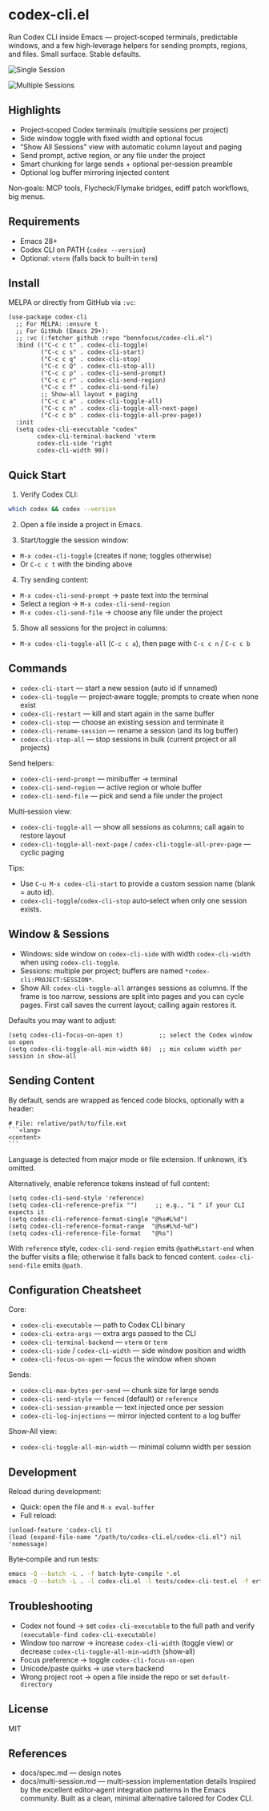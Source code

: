 # codex-cli.el

Run Codex CLI inside Emacs — project‑scoped terminals, predictable windows, and a few high‑leverage helpers for sending prompts, regions, and files. Small surface. Stable defaults.

![Single Session](./assets/single-session.png)

![Multiple Sessions](./assets/multi-sessions.png)


## Highlights

- Project‑scoped Codex terminals (multiple sessions per project)
- Side window toggle with fixed width and optional focus
- “Show All Sessions” view with automatic column layout and paging
- Send prompt, active region, or any file under the project
- Smart chunking for large sends + optional per‑session preamble
- Optional log buffer mirroring injected content

Non‑goals: MCP tools, Flycheck/Flymake bridges, ediff patch workflows, big menus.


## Requirements

- Emacs 28+
- Codex CLI on PATH (`codex --version`)
- Optional: `vterm` (falls back to built‑in `term`)


## Install

MELPA or directly from GitHub via `:vc`:

```elisp
(use-package codex-cli
  ;; For MELPA: :ensure t
  ;; For GitHub (Emacs 29+):
  ;; :vc (:fetcher github :repo "bennfocus/codex-cli.el")
  :bind (("C-c c t" . codex-cli-toggle)
         ("C-c c s" . codex-cli-start)
         ("C-c c q" . codex-cli-stop)
         ("C-c c Q" . codex-cli-stop-all)
         ("C-c c p" . codex-cli-send-prompt)
         ("C-c c r" . codex-cli-send-region)
         ("C-c c f" . codex-cli-send-file)
         ;; Show-all layout + paging
         ("C-c c a" . codex-cli-toggle-all)
         ("C-c c n" . codex-cli-toggle-all-next-page)
         ("C-c c b" . codex-cli-toggle-all-prev-page))
  :init
  (setq codex-cli-executable "codex"
        codex-cli-terminal-backend 'vterm
        codex-cli-side 'right
        codex-cli-width 90))
```


## Quick Start

1) Verify Codex CLI:

```bash
which codex && codex --version
```

2) Open a file inside a project in Emacs.

3) Start/toggle the session window:

- `M-x codex-cli-toggle` (creates if none; toggles otherwise)
- Or `C-c c t` with the binding above

4) Try sending content:

- `M-x codex-cli-send-prompt` → paste text into the terminal
- Select a region → `M-x codex-cli-send-region`
- `M-x codex-cli-send-file` → choose any file under the project

5) Show all sessions for the project in columns:

- `M-x codex-cli-toggle-all` (`C-c c a`), then page with `C-c c n` / `C-c c b`


## Commands

- `codex-cli-start` — start a new session (auto id if unnamed)
- `codex-cli-toggle` — project‑aware toggle; prompts to create when none exist
- `codex-cli-restart` — kill and start again in the same buffer
- `codex-cli-stop` — choose an existing session and terminate it
- `codex-cli-rename-session` — rename a session (and its log buffer)
- `codex-cli-stop-all` — stop sessions in bulk (current project or all projects)

Send helpers:
- `codex-cli-send-prompt` — minibuffer → terminal
- `codex-cli-send-region` — active region or whole buffer
- `codex-cli-send-file` — pick and send a file under the project

Multi‑session view:
- `codex-cli-toggle-all` — show all sessions as columns; call again to restore layout
- `codex-cli-toggle-all-next-page` / `codex-cli-toggle-all-prev-page` — cyclic paging

Tips:
- Use `C-u M-x codex-cli-start` to provide a custom session name (blank = auto id).
- `codex-cli-toggle`/`codex-cli-stop` auto‑select when only one session exists.


## Window & Sessions

- Windows: side window on `codex-cli-side` with width `codex-cli-width` when using `codex-cli-toggle`.
- Sessions: multiple per project; buffers are named `*codex-cli:PROJECT:SESSION*`.
- Show All: `codex-cli-toggle-all` arranges sessions as columns. If the frame is too narrow, sessions are split into pages and you can cycle pages. First call saves the current layout; calling again restores it.

Defaults you may want to adjust:

```elisp
(setq codex-cli-focus-on-open t)          ;; select the Codex window on open
(setq codex-cli-toggle-all-min-width 60)  ;; min column width per session in show-all
```


## Sending Content

By default, sends are wrapped as fenced code blocks, optionally with a header:

````
# File: relative/path/to/file.ext
```<lang>
<content>
```
````

Language is detected from major mode or file extension. If unknown, it’s omitted.

Alternatively, enable reference tokens instead of full content:

```elisp
(setq codex-cli-send-style 'reference)
(setq codex-cli-reference-prefix "")     ;; e.g., "i " if your CLI expects it
(setq codex-cli-reference-format-single "@%s#L%d")
(setq codex-cli-reference-format-range  "@%s#L%d-%d")
(setq codex-cli-reference-file-format   "@%s")
```

With `reference` style, `codex-cli-send-region` emits `@path#Lstart-end` when the buffer visits a file; otherwise it falls back to fenced content. `codex-cli-send-file` emits `@path`.


## Configuration Cheatsheet

Core:
- `codex-cli-executable` — path to Codex CLI binary
- `codex-cli-extra-args` — extra args passed to the CLI
- `codex-cli-terminal-backend` — `vterm` or `term`
- `codex-cli-side` / `codex-cli-width` — side window position and width
- `codex-cli-focus-on-open` — focus the window when shown

Sends:
- `codex-cli-max-bytes-per-send` — chunk size for large sends
- `codex-cli-send-style` — `fenced` (default) or `reference`
- `codex-cli-session-preamble` — text injected once per session
- `codex-cli-log-injections` — mirror injected content to a log buffer

Show‑All view:
- `codex-cli-toggle-all-min-width` — minimal column width per session


## Development

Reload during development:

- Quick: open the file and `M-x eval-buffer`
- Full reload:

```elisp
(unload-feature 'codex-cli t)
(load (expand-file-name "/path/to/codex-cli.el/codex-cli.el") nil 'nomessage)
```

Byte‑compile and run tests:

```bash
emacs -Q --batch -L . -f batch-byte-compile *.el
emacs -Q --batch -L . -l codex-cli.el -l tests/codex-cli-test.el -f ert-run-tests-batch-and-exit
```


## Troubleshooting

- Codex not found → set `codex-cli-executable` to the full path and verify `(executable-find codex-cli-executable)`
- Window too narrow → increase `codex-cli-width` (toggle view) or decrease `codex-cli-toggle-all-min-width` (show‑all)
- Focus preference → toggle `codex-cli-focus-on-open`
- Unicode/paste quirks → use `vterm` backend
- Wrong project root → open a file inside the repo or set `default-directory`


## License

MIT


## References

- docs/spec.md — design notes
- docs/multi-session.md — multi‑session implementation details
Inspired by the excellent editor‑agent integration patterns in the Emacs community. Built as a clean, minimal alternative tailored for Codex CLI.
